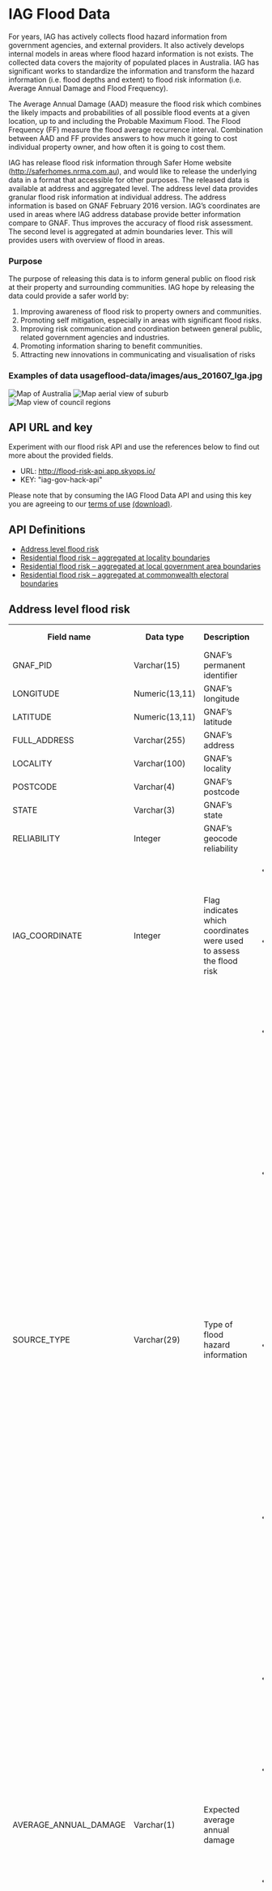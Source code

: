 # IAG Flood Data

For years, IAG has actively collects flood hazard information from government agencies, and external providers. It also actively develops internal models in areas where flood hazard information is not exists. The collected data covers the majority of populated places in Australia. IAG has significant works to standardize the information and transform the hazard information (i.e. flood depths and extent) to flood risk information (i.e. Average Annual Damage and Flood Frequency).

The Average Annual Damage (AAD) measure the flood risk which combines the likely impacts and probabilities of all possible flood events at a given location, up to and including the Probable Maximum Flood. The Flood Frequency (FF) measure the flood average recurrence interval. Combination between AAD and FF provides answers to how much it going to cost individual property owner, and how often it is going to cost them.

IAG has release flood risk information through Safer Home website (http://saferhomes.nrma.com.au), and would like to release the underlying data in a format that accessible for other purposes. The released data is available at address and aggregated level. The address level data provides granular flood risk information at individual address. The address information is based on GNAF February 2016 version. IAG’s coordinates are used in areas where IAG address database provide better information compare to GNAF. Thus improves the accuracy of flood risk assessment.  The second level is aggregated at admin boundaries lever. This will provides users with overview of flood in areas. 

### Purpose
The purpose of releasing this data is to inform general public on flood risk at their property and surrounding communities. IAG hope by releasing the data could provide a safer world by:

1. Improving awareness of flood risk to property owners and communities.
2. Promoting self mitigation, especially in areas with significant flood risks.
3. Improving risk communication and coordination between general public, related government agencies and industries.
4. Promoting information sharing to benefit communities.
5. Attracting new innovations in communicating and visualisation of risks


### Examples of data usageflood-data/images/aus_201607_lga.jpg
![Map of Australia](https://github.com/iag-edge-labs/flood-data/blob/master/images/aus_201607_lga.jpg?raw=true)
![Map aerial view of suburb](https://github.com/iag-edge-labs/flood-data/blob/master/images/aus_201607_sample_json.jpg?raw=true)
![Map view of council regions](https://github.com/iag-edge-labs/flood-data/blob/master/images/aus_201607_tweed_shire_council.jpg?raw=true)

## API URL and key
Experiment with our flood risk API and use the references below to find out more about the provided fields.
* URL: http://flood-risk-api.app.skyops.io/
* KEY: "iag-gov-hack-api"

Please note that by consuming the IAG Flood Data API and using this key you are agreeing to our [terms of use](https://github.com/iag-edge-labs/flood-data/blob/master/terms-of-use.md) [(download)](https://github.com/iag-edge-labs/flood-data/blob/master/terms-of-use.pdf).

## API Definitions
* [Address level flood risk](#address-level-flood-risk)
* [Residential flood risk – aggregated at locality boundaries](#residential-flood-risk--aggregated-at-locality-boundaries)
* [Residential flood risk – aggregated at local government area boundaries](#residential-flood-risk--aggregated-at-local-government-area-boundaries)
* [Residential flood risk – aggregated at commonwealth electoral boundaries](#residential-flood-risk--aggregated-at-commonwealth-electoral-boundaries)


## Address level flood risk

<table>
    <tbody>
        <tr>
            <th>Field name</th>
            <th>Data type</th>
            <th>Description</th>
            <th>Possible values</th>
        </tr>
        <tr>
            <td>GNAF_PID</td>
            <td>Varchar(15)</td>
            <td>GNAF’s permanent identifier</td>
            <td></td>
        </tr>
        <tr>
            <td>LONGITUDE</td>
            <td>Numeric(13,11)</td>
            <td>GNAF’s longitude</td>
            <td></td>
        </tr>
        <tr>
            <td>LATITUDE</td>
            <td>Numeric(13,11)</td>
            <td>GNAF’s latitude</td>
            <td></td>
        </tr>
        <tr>
            <td>FULL_ADDRESS</td>
            <td>Varchar(255)</td>
            <td>GNAF’s address</td>
            <td></td>
        </tr>
        <tr>
            <td>LOCALITY</td>
            <td>Varchar(100)</td>
            <td>GNAF’s locality</td>
            <td></td>
        </tr>
        <tr>
            <td>POSTCODE</td>
            <td>Varchar(4)</td>
            <td>GNAF’s postcode</td>
            <td></td>
        </tr>
        <tr>
            <td>STATE</td>
            <td>Varchar(3)</td>
            <td>GNAF’s state</td>
            <td></td>
        </tr>
        <tr>
            <td>RELIABILITY</td>
            <td>Integer</td>
            <td>GNAF’s geocode reliability</td>
            <td></td>
        </tr>
        <tr>
            <td>IAG_COORDINATE</td>
            <td>Integer</td>
            <td>Flag  indicates which coordinates were used to assess the flood risk</td>
            <td>
                <ul>
                    <li>1 = IAG’s coordinate was used to assess flood risk at this address.</li>
                    <li>0 = GNAF’s coordinate was used to assess flood risk at this address.</li>
                </ul>
            </td>
        </tr>
        <tr>
            <td>SOURCE_TYPE</td>
            <td>Varchar(29)</td>
            <td>Type of flood hazard information</td>
            <td>
                <ul>
                    <li>Government Flood Mapping = State or local government flood mapping has been interpreted to risk assess flood risk at the site.</li>
                    <li>Other Government Flood Data = State or local government information including flood gauge data or flood levee data has been interpreted to assess flood risk at the site.</li>
                    <li>IAG Internal Flood Model = In areas where government data is not readily available, IAG’s internal flood modeling has been used to assess flood risk at the site.</li>
                    <li>Third Party Model = In areas where government data is not readily available, modeling by consultants has been used to assess flood risk at the site.</li>
                </ul>
            </td>
        </tr>
        <tr>
            <td>AVERAGE_ANNUAL_DAMAGE</td>
            <td>Varchar(1)</td>
            <td>Expected average annual damage</td>
            <td>
                <ul>
                    <li>L = Expected low average annual damage (≤ $100 for a typical Australian dwelling)</li>
                    <li>M = Expected medium average annual damage (> $100 AND ≤ $1,000 for a typical Australian dwelling)</li>
                    <li>H = Expected high average annual damage (> $1,000 for a typical Australian dwelling)</li>
                </ul>
            </td>
        </tr>
        <tr>
            <td>FLOOD_FREQUENCY</td>
            <td>Varchar(1)</td>
            <td>Flood frequency</td>
            <td>
                <ul>
                    <li>L = Low average recurrence interval (≥ 100 years)</li>
                    <li>M = Medium average recurrence interval (≥ 20 AND < 100 years)</li>
                    <li>H = High average recurrence interval (< 20 years)</li>
                </ul>
            </td>
        </tr>
    </tbody>
</table>



## Residential flood risk – aggregated at locality boundaries

<table>
    <tbody>
        <tr>
            <th>Field name</th>
            <th>Data type</th>
            <th>Description</th>
        </tr>
        <tr>
            <td>LOC_CODE</td>
            <td>Varchar(1)</td>
            <td>GNAF’s locality code</td>
        </tr>
        <tr>
            <td>LOC_DESC</td>
            <td>Varchar(50)</td>
            <td>GNAF’s locality description</td>
        </tr>
        <tr>
            <td>STATE_PID</td>
            <td>Varchar(15)</td>
            <td>GNAF’s state permanent identifier</td>
        </tr>
        <tr>
            <td>ST_ABBREV</td>
            <td>Varchar(3)</td>
            <td>GNAF’s state</td>
        </tr>
        <tr>
            <td>COUNT_BY_GOV_FM</td>
            <td>Integer</td>
            <td>Number of residential addresses assessed using Government Flood Mapping (GOV_FM)</td>
        </tr>
        <tr>
            <td>COUNT_BY_GOV_OD</td>
            <td>Integer</td>
            <td>Number of residential addresses assessed using Other Government Flood Data (GOV_OD)</td>
        </tr>
        <tr>
            <td>COUNT_BY_INTERNAL_MODEL</td>
            <td>Integer</td>
            <td>Number of residential addresses assessed using IAG’s internal flood model</td>
        </tr>
        <tr>
            <td>COUNT_BY_3RD_PARTY</td>
            <td>Integer</td>
            <td>Number of residential addresses assessed using third party models</td>
        </tr>
        <tr>
            <td>COUNT_LOW_AAD</td>
            <td>Integer</td>
            <td>Number of residential addresses with expected low average annual damage (≤ $100 for a typical Australian dwelling)</td>
        </tr>
        <tr>
            <td>COUNT_MEDIUM_AAD</td>
            <td>Integer</td>
            <td>Number of residential addresses with expected medium average annual damage (> $100 AND ≤ $1,000 for a typical Australian dwelling)</td>
        </tr>
        <tr>
            <td>COUNT_HIGH_AAD</td>
            <td>Integer</td>
            <td>Number of residential addresses with expected high average annual damage (> $1,000 for a typical Australian dwelling)</td>
        </tr>
        <tr>
            <td>COUNT_LOW_FREQUENCY</td>
            <td>Integer</td>
            <td>Number of residential addresses with low average recurrence interval (≥ 100 years)</td>
        </tr>
        <tr>
            <td>COUNT_MEDIUM_FREQUENCY</td>
            <td>Integer</td>
            <td>Number of residential addresses with medium average recurrence interval (≥ 20 AND < 100 years)</td>
        </tr>
        <tr>
            <td>COUNT_HIGH_FREQUENCY</td>
            <td>Integer</td>
            <td>Number of residential addresses with high average recurrence interval (< 20 years)</td>
        </tr>
        <tr>
            <td>TOTAL_AAD</td>
            <td>Big Integer</td>
            <td>Total expected average annual damage for the residential addresses in the locality. The figure is only for  buildings, and uses typical building values for the locality (rather than the typical Australian dwelling figures reported in the per-address dataset).</td>
        </tr>
        <tr>
            <td>RANK_AAD</td>
            <td>Integer</td>
            <td>Rank of the average annual damage for residential addresses in this locality compared to other localities in Australia.</td>
        </tr>
        <tr>
            <td>SHAPE</td>
            <td>Geography</td>
            <td></td>
        </tr>
    </tbody>
</table>



## Residential flood risk – aggregated at local government area boundaries

<table>
    <tbody>
        <tr>
            <th>Field name</th>
            <th>Data type</th>
            <th>Description</th>
        </tr>
        <tr>
            <td>LGA_PID</td>
            <td>Varchar(15)</td>
            <td>GNAF’s LGA permanent identifier</td>
        </tr>
        <tr>
            <td>LGA_NAME</td>
            <td>Varchar(100)</td>
            <td>GNAF’s LGA name</td>
        </tr>
        <tr>
            <td>STATE_PID</td>
            <td>Varchar(15)</td>
            <td>GNAF’s state permanent identifier</td>
        </tr>
        <tr>
            <td>ST_ABBREV</td>
            <td>Varchar(3)</td>
            <td>GNAF’s state</td>
        </tr>
        <tr>
            <td>COUNT_BY_GOV_FM</td>
            <td>Integer</td>
            <td>Number of residential addresses assessed using Government Flood Mapping (GOV_FM)</td>
        </tr>
        <tr>
            <td>COUNT_BY_GOV_OD</td>
            <td>Integer</td>
            <td>Number of residential addresses assessed using Other Government Flood Data (GOV_OD)</td>
        </tr>
        <tr>
            <td>COUNT_BY_INTERNAL_MODEL</td>
            <td>Integer</td>
            <td>Number of residential addresses assessed using IAG’s internal flood model</td>
        </tr>
        <tr>
            <td>COUNT_BY_3RD_PARTY</td>
            <td>Integer</td>
            <td>Number of residential addresses assessed using third party models</td>
        </tr>
        <tr>
            <td>COUNT_LOW_AAD</td>
            <td>Integer</td>
            <td>Number of residential addresses with expected low average annual damage (≤ $100 for a typical Australian dwelling)</td>
        </tr>
        <tr>
            <td>COUNT_MEDIUM_AAD</td>
            <td>Integer</td>
            <td>Number of residential addresses with expected medium average annual damage (> $100 AND ≤ $1,000 for a typical  Australian dwelling)</td>
        </tr>
        <tr>
            <td>COUNT_HIGH_AAD</td>
            <td>Integer</td>
            <td>Number of residential addresses with expected high average annual damage (> $1,000 for a typical Australian  dwelling)</td>
        </tr>
        <tr>
            <td>COUNT_LOW_FREQUENCY</td>
            <td>Integer</td>
            <td>Number of residential addresses with low average recurrence interval (≥ 100 years)</td>
        </tr>
        <tr>
            <td>COUNT_MEDIUM_FREQUENCY</td>
            <td>Integer</td>
            <td>Number of residential addresses with medium average recurrence interval (≥ 20 AND < 100 years)</td>
        </tr>
        <tr>
            <td>COUNT_HIGH_FREQUENCY</td>
            <td>Integer</td>
            <td>Number of residential addresses with high average recurrence interval (< 20 years)</td>
        </tr>
        <tr>
            <td>TOTAL_AAD</td>
            <td>Big Integer</td>
            <td>Total expected average annual damage for the residential addresses in the LGA. The figure is only for buildings, and  uses typical building values for the LGA (rather than the typical Australian dwelling figures reported in the per-address dataset).</td>
        </tr>
        <tr>
            <td>RANK_AAD</td>
            <td>Integer</td>
            <td>Rank of the average annual damage for residential addresses in this LGA compared to other LGAs in Australia.</td>
        </tr>
        <tr>
            <td>SHAPE</td>
            <td>Geography</td>
            <td></td>
        </tr>
    </tbody>
</table>



## Residential flood risk – aggregated at commonwealth electoral boundaries

<table>
    <tbody>
        <tr>
            <th>Field name</th>
            <th>Data type</th>
            <th>Description</th>
        </tr>
        <tr>
            <td>CE_PID</td>
            <td>Varchar(15)</td>
            <td>GNAF’s Commonwealth Electoral (CEL) permanent identifier</td>
        </tr>
        <tr>
            <td>NAME</td>
            <td>Varchar(100)</td>
            <td>GNAF’s CEL name</td>
        </tr>
        <tr>
            <td>STATE_PID</td>
            <td>Varchar(15)</td>
            <td>GNAF’s State permanent identifier</td>
        </tr>
        <tr>
            <td>ST_ABBREV</td>
            <td>Varchar(3)</td>
            <td>GNAF’s State</td>
        </tr>
        <tr>
            <td>COUNT_BY_GOV_FM</td>
            <td>Integer</td>
            <td>Number of residential addresses assessed using Government Flood Mapping (GOV_FM)</td>
        </tr>
        <tr>
            <td>COUNT_BY_GOV_OD</td>
            <td>Integer</td>
            <td>Number of residential addresses assessed using Other Government Flood Data (GOV_OD)</td>
        </tr>
        <tr>
            <td>COUNT_BY_INTERNAL_MODEL</td>
            <td>Integer</td>
            <td>Number of residential addresses assessed using IAG’s internal flood model</td>
        </tr>
        <tr>
            <td>COUNT_BY_3RD_PARTY</td>
            <td>Integer</td>
            <td>Number of residential addresses assessed using third party models</td>
        </tr>
        <tr>
            <td>COUNT_LOW_AAD</td>
            <td>Integer</td>
            <td>Number of residential addresses with expected low average annual damage (≤ $100 for a typical Australian dwelling)</td>
        </tr>
        <tr>
            <td>COUNT_MEDIUM_AAD</td>
            <td>Integer</td>
            <td>Number of residential addresses with expected medium average annual damage (> $100 AND ≤ $1,000 for a typical  Australian dwelling)</td>
        </tr>
        <tr>
            <td>COUNT_HIGH_AAD</td>
            <td>Integer</td>
            <td>Number of residential addresses with expected high average annual damage (> $1,000 for a typical Australian  dwelling)</td>
        </tr>
        <tr>
            <td>COUNT_LOW_FREQUENCY</td>
            <td>Integer</td>
            <td>Number of residential addresses with low average recurrence interval (≥ 100 years)</td>
        </tr>
        <tr>
            <td>COUNT_MEDIUM_FREQUENCY</td>
            <td>Integer</td>
            <td>Number of residential addresses with medium average recurrence interval (≥ 20 AND < 100 years)</td>
        </tr>
        <tr>
            <td>COUNT_HIGH_FREQUENCY</td>
            <td>Integer</td>
            <td>Number of residential addresses with high average recurrence interval (< 20 years)</td>
        </tr>
        <tr>
            <td>TOTAL_AAD</td>
            <td>Big Integer</td>
            <td>Total expected average annual damage for the residential addresses in the commonwealth electorate. The figure is  only for buildings, and uses typical building values for the electorate (rather than the typical Australian dwelling figures reported in the per-address dataset).</td>
        </tr>
        <tr>
            <td>RANK_AAD</td>
            <td>Integer</td>
            <td>Rank of the average annual damage for residential addresses in this commonwealth electoral compared to other  commonwealth electoral in Australia.</td>
        </tr>
        <tr>
            <td>SHAPE</td>
            <td>Geography</td>
            <td></td>
        </tr>
    </tbody>
</table>
